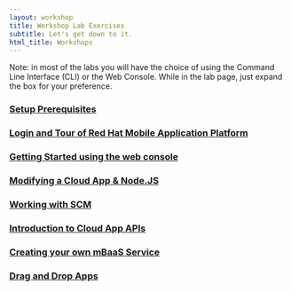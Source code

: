 ```yaml
---
layout: workshop
title: Workshop Lab Exercises
subtitle: Let's get down to it.
html_title: Workshops
---
```


<i class="fa fa-info-circle"></i> Note: in most of the labs you will have the choice of using the Command Line Interface (CLI) or the Web Console.  While in the lab page, just expand the box for your preference.

### [Setup Prerequisites](workshop-prerequisites.html)

### [Login and Tour of Red Hat Mobile Application Platform](workshop-introduction.html)

### [Getting Started using the web console](a-tour-of-the-webconsole-xamarin.html)

### [Modifying a Cloud App & Node.JS](a-tour-of-the-webconsole-cloud-app.html)

### [Working with SCM](lab-working-with-scm.html)

<!--
### [Creating a Xamarin sync project](lab-working-with-xamarin.html)
-->

### [Introduction to Cloud App APIs](lab-a-tour-of-the-cloud-api.html)

### [Creating your own mBaaS Service](nodejs_weather_module.html)

### [Drag and Drop Apps](drag-and-drop-apps.html)

<!--
### [App & Cloud statistics](apps-and-cloud-statistics.html)

### [Administration & Management](administration-and-management.html)
-->

<!--
### [Lab: XXX](workshop-labX-XXX.html)

-->
